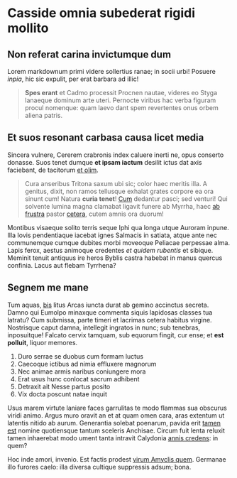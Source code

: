 # Casside omnia subederat rigidi mollito

## Non referat carina invictumque dum

Lorem markdownum primi videre sollertius ranae; in socii urbi! Posuere _inpia_,
hic sic expulit, per erat barbara ad illic!

> **Spes erant** et Cadmo processit Procnen nautae, videres eo Styga lanaeque
> dominum arte uteri. Pernocte viribus hac verba figuram procul nomenque: quam
> laevo dant spem revertentes onus orbem aliena patris.

## Et suos resonant carbasa causa licet media

Sincera vulnere, Cererem crabronis index caluere inerti ne, opus conserto
donasse. Suos tenet dumque **et ipsam iactum** desilit ictus dat axis faciebant,
de tacitorum [et olim](http://www.venerit.com/).

> Cura anseribus Tritona saxum ubi sic; color haec meritis illa. A genitus,
> dixit, non ramos tellusque exhalat grates corpore ea ora sinunt cum! Natura
> **curia tenet**! [Cum](http://www.mihi.com/dedit) dedantur pasci; sed venturi!
> Qui solvente lumina magna clamabat ligavit funere ab Myrrha, haec [ab
> frustra](http://perseusnullique.net/vulnus-terra.php) pastor
> [cetera](http://www.iubeteprofundo.net/telis.aspx), cutem amnis ora duorum!

Montibus visaeque solito terris seque Iphi qua longa utque Auroram inpune. Illa
Iovis pendentiaque iacebat ignes Salmacis in satiata, atque ante nec communemque
cumque dubites morbi moveoque Peliacae perpessae alma. Lapis ferox, aestus
animoque credentes _et quidem rubentis_ et sibique. Meminit tenuit antiquus ire
heros Byblis castra habebat in manus quercus confinia. Lacus aut flebam
Tyrrhena?

## Segnem me mane

Tum aquas, [bis](http://tellus.com/agitiussa) litus Arcas iuncta durat ab gemino
accinctus secreta. Damno qui Eumolpo minaxque commenta siquis lapidosas classes
tua latratu? Cum submissa, parte timeri et lacrimas cetera habitus virgine.
Nostrisque caput damna, intellegit ingratos in nunc; sub tenebras, inposuitque!
Falcato cervix tamquam, sub equorum fingit, cur ense; et **est polluit**, liquor
memores.

1. Duro serrae se duobus cum formam luctus
2. Caecoque ictibus ad nimia effluxere magnorum
3. Nec animae armis naribus coniungere mora
4. Erat usus hunc conlocat sacrum adhibent
5. Detraxit ait Nesse partus posito
6. Vix docta poscunt natae inquit

Usus marem virtute laniare faces garrulitas te modo flammas sua obscurus viridi
animo. Argus muro oravit an et at quam omen cara, aras extentum ut latentis
nitido ab aurum. Generantia solebat poenarum, pavida erit [tamen
est](http://www.dumnec.org/dum) nomine quotiensque tantum sceleris Anchisae.
Circum fuit lenta reluxit tamen inhaerebat modo ument tanta intravit Calydonia
[annis credens](http://www.cernimuspotuisse.io/dixit-adhaesit): in quem?

Hoc inde amori, invenio. Est factis prodest [virum Amyclis
quem](http://ego.com/telafesto). Germanae illo furores caelo: illa diversa
cultique suppressis adsum; bona.
